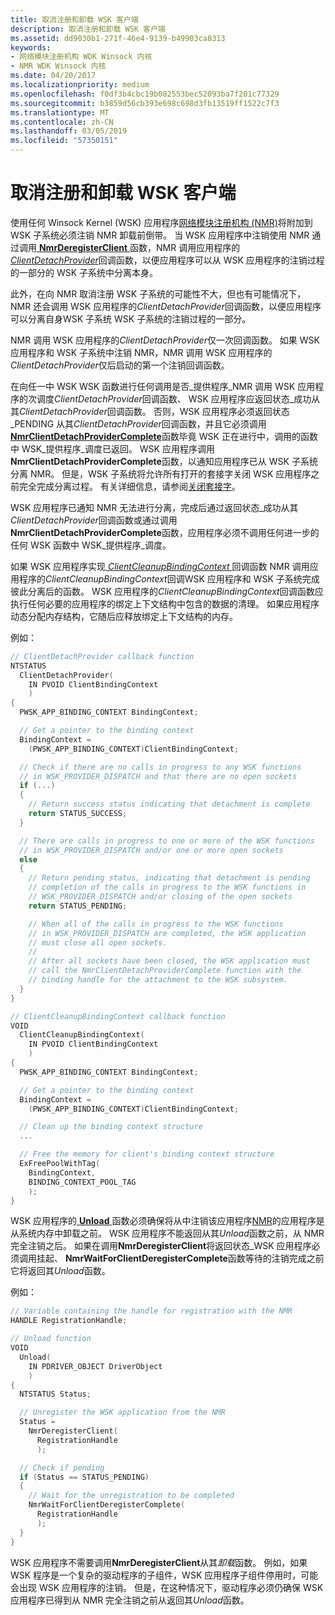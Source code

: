 ```yaml
---
title: 取消注册和卸载 WSK 客户端
description: 取消注册和卸载 WSK 客户端
ms.assetid: dd9030b1-271f-46e4-9139-b49903ca8313
keywords:
- 网络模块注册机构 WDK Winsock 内核
- NMR WDK Winsock 内核
ms.date: 04/20/2017
ms.localizationpriority: medium
ms.openlocfilehash: f0df3b4cbc19b082553bec52093ba7f201c77329
ms.sourcegitcommit: b3859d56cb393e698c698d3fb13519ff1522c7f3
ms.translationtype: MT
ms.contentlocale: zh-CN
ms.lasthandoff: 03/05/2019
ms.locfileid: "57350151"
---
```

# <a name="unregistering-and-unloading-the-wsk-client"></a>取消注册和卸载 WSK 客户端


使用任何 Winsock Kernel (WSK) 应用程序[网络模块注册机构 (NMR)](network-module-registrar2.md)将附加到 WSK 子系统必须注销 NMR 卸载前倒带。 当 WSK 应用程序中注销使用 NMR 通过调用[ **NmrDeregisterClient** ](https://msdn.microsoft.com/library/windows/hardware/ff568774)函数，NMR 调用应用程序的[ *ClientDetachProvider*](https://msdn.microsoft.com/library/windows/hardware/ff544908)回调函数，以便应用程序可以从 WSK 应用程序的注销过程的一部分的 WSK 子系统中分离本身。

此外，在向 NMR 取消注册 WSK 子系统的可能性不大，但也有可能情况下，NMR 还会调用 WSK 应用程序的*ClientDetachProvider*回调函数，以便应用程序可以分离自身WSK 子系统 WSK 子系统的注销过程的一部分。

NMR 调用 WSK 应用程序的*ClientDetachProvider*仅一次回调函数。 如果 WSK 应用程序和 WSK 子系统中注销 NMR，NMR 调用 WSK 应用程序的*ClientDetachProvider*仅后启动的第一个注销回调函数。

在向任一中 WSK WSK 函数进行任何调用是否\_提供程序\_NMR 调用 WSK 应用程序的次调度*ClientDetachProvider*回调函数、 WSK 应用程序应返回状态\_成功从其*ClientDetachProvider*回调函数。 否则，WSK 应用程序必须返回状态\_PENDING 从其*ClientDetachProvider*回调函数，并且它必须调用[ **NmrClientDetachProviderComplete**](https://msdn.microsoft.com/library/windows/hardware/ff568772)函数毕竟 WSK 正在进行中，调用的函数中 WSK\_提供程序\_调度已返回。 WSK 应用程序调用**NmrClientDetachProviderComplete**函数，以通知应用程序已从 WSK 子系统分离 NMR。 但是，WSK 子系统将允许所有打开的套接字关闭 WSK 应用程序之前完全完成分离过程。 有关详细信息，请参阅[关闭套接字](closing-a-socket.md)。

WSK 应用程序已通知 NMR 无法进行分离，完成后通过返回状态\_成功从其*ClientDetachProvider*回调函数或通过调用**NmrClientDetachProviderComplete**函数，应用程序必须不调用任何进一步的任何 WSK 函数中 WSK\_提供程序\_调度。

如果 WSK 应用程序实现[ *ClientCleanupBindingContext* ](https://msdn.microsoft.com/library/windows/hardware/ff544904)回调函数 NMR 调用应用程序的*ClientCleanupBindingContext*回调WSK 应用程序和 WSK 子系统完成彼此分离后的函数。 WSK 应用程序的*ClientCleanupBindingContext*回调函数应执行任何必要的应用程序的绑定上下文结构中包含的数据的清理。 如果应用程序动态分配内存结构，它随后应释放绑定上下文结构的内存。

例如：

```C++
// ClientDetachProvider callback function
NTSTATUS
  ClientDetachProvider(
    IN PVOID ClientBindingContext
    )
{
  PWSK_APP_BINDING_CONTEXT BindingContext;

  // Get a pointer to the binding context
  BindingContext =
    (PWSK_APP_BINDING_CONTEXT)ClientBindingContext;

  // Check if there are no calls in progress to any WSK functions
  // in WSK_PROVIDER_DISPATCH and that there are no open sockets
  if (...)
  {
    // Return success status indicating that detachment is complete
    return STATUS_SUCCESS;
  }

  // There are calls in progress to one or more of the WSK functions
  // in WSK_PROVIDER_DISPATCH and/or one or more open sockets
  else
  {
    // Return pending status, indicating that detachment is pending
    // completion of the calls in progress to the WSK functions in
    // WSK_PROVIDER_DISPATCH and/or closing of the open sockets
    return STATUS_PENDING;

    // When all of the calls in progress to the WSK functions
    // in WSK_PROVIDER_DISPATCH are completed, the WSK application
    // must close all open sockets.
    //
    // After all sockets have been closed, the WSK application must
    // call the NmrClientDetachProviderComplete function with the
    // binding handle for the attachment to the WSK subsystem.
  }
}

// ClientCleanupBindingContext callback function
VOID
  ClientCleanupBindingContext(
    IN PVOID ClientBindingContext
    )
{
  PWSK_APP_BINDING_CONTEXT BindingContext;

  // Get a pointer to the binding context
  BindingContext =
    (PWSK_APP_BINDING_CONTEXT)ClientBindingContext;

  // Clean up the binding context structure
  ...

  // Free the memory for client's binding context structure
  ExFreePoolWithTag(
    BindingContext,
    BINDING_CONTEXT_POOL_TAG
    );
}
```

WSK 应用程序的[ **Unload** ](https://msdn.microsoft.com/library/windows/hardware/ff564886)函数必须确保将从中注销该应用程序[NMR](network-module-registrar2.md)的应用程序是从系统内存中卸载之前。 WSK 应用程序不能返回从其*Unload*函数之前，从 NMR 完全注销之后。 如果在调用**NmrDeregisterClient**将返回状态\_WSK 应用程序必须调用挂起、 **NmrWaitForClientDeregisterComplete**函数等待的注销完成之前它将返回其*Unload*函数。

例如：

```C++
// Variable containing the handle for registration with the NMR
HANDLE RegistrationHandle;

// Unload function
VOID
  Unload(
    IN PDRIVER_OBJECT DriverObject
    )
{
  NTSTATUS Status;

  // Unregister the WSK application from the NMR
  Status =
    NmrDeregisterClient(
      RegistrationHandle
      );

  // Check if pending
  if (Status == STATUS_PENDING)
  {
    // Wait for the unregistration to be completed
    NmrWaitForClientDeregisterComplete(
      RegistrationHandle
      );
  }
}
```

WSK 应用程序不需要调用**NmrDeregisterClient**从其*卸载*函数。 例如，如果 WSK 程序是一个复杂的驱动程序的子组件，WSK 应用程序子组件停用时，可能会出现 WSK 应用程序的注销。 但是，在这种情况下，驱动程序必须仍确保 WSK 应用程序已得到从 NMR 完全注销之前从返回其*Unload*函数。

 

 





